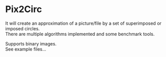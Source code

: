 # Pix2Circ
It will create an approximation of a picture/file by a set of superimposed or imposed circles. <br />
There are multiple algorithms implemented and some benchmark tools.<br />

Supports binary images. <br />
See example files...
